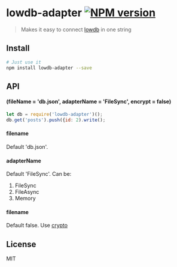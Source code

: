 # lowdb-adapter  [![NPM version](https://badge.fury.io/js/lowdb-adapter.svg)](http://badge.fury.io/js/lowdb-adapter)

> Makes it easy to connect [lowdb](https://github.com/typicode/lowdb) in one string

## Install

```bash
# Just use it
npm install lowdb-adapter --save
```
## API
#### (fileName = 'db.json', adapterName = 'FileSync', encrypt = false)
```js
let db = require('lowdb-adapter')();
db.get('posts').push({id: 2).write();
```
#### filename
Default 'db.json'.

#### adapterName
Default 'FileSync'. Can be:

1. FileSync
2. FileAsync
3. Memory

#### filename
Default false. Use [crypto](https://nodejs.org/api/crypto.html)

## License

MIT
